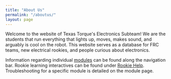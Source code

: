 ```yaml
---
title: "About Us"
permalink: "/aboutus/"
layout: page
---
```



Welcome to the website of Texas Torque's Electronics Subteam! We are the students that run everything that lights up, moves, makes sound, and arguably is cool on the robot. This website serves as a database for FRC teams, new electrical rookies, and people curious about electronics. 

Information regarding individual [modules](/modules) can be found along the navigation bar. Rookie learning interactives can be found under [Rookie Help](/rookiehelp). Troubleshooting for a specific module is detailed on the module page.
